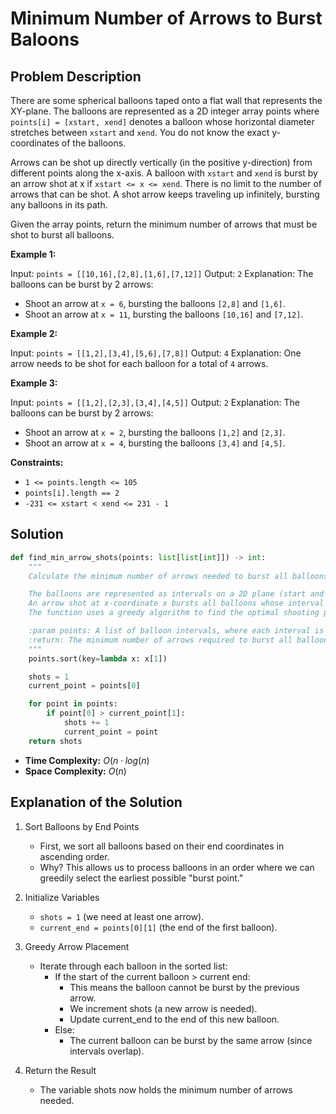# Minimum Number of Arrows to Burst Baloons

## Problem Description

There are some spherical balloons taped onto a flat wall that represents the XY-plane. 
The balloons are represented as a 2D integer array points where 
`points[i] = [xstart, xend]` denotes a balloon whose horizontal diameter 
stretches between `xstart` and `xend`. You do not know the exact y-coordinates 
of the balloons.

Arrows can be shot up directly vertically (in the positive y-direction) 
from different points along the x-axis. A balloon with `xstart` and `xend` 
is burst by an arrow shot at x if `xstart <= x <= xend`. There is no limit 
to the number of arrows that can be shot. A shot arrow keeps traveling up 
infinitely, bursting any balloons in its path.

Given the array points, return the minimum number of arrows that must be shot 
to burst all balloons.

**Example 1:**

Input: `points = [[10,16],[2,8],[1,6],[7,12]]`
Output: `2`
Explanation: The balloons can be burst by 2 arrows:
- Shoot an arrow at `x = 6`, bursting the balloons `[2,8]` and `[1,6]`.
- Shoot an arrow at `x = 11`, bursting the balloons `[10,16]` and `[7,12]`.

**Example 2:**

Input: `points = [[1,2],[3,4],[5,6],[7,8]]`
Output: `4`
Explanation: One arrow needs to be shot for each balloon for a total of `4` arrows.

**Example 3:**

Input: `points = [[1,2],[2,3],[3,4],[4,5]]`
Output: `2`
Explanation: The balloons can be burst by 2 arrows:
- Shoot an arrow at `x = 2`, bursting the balloons `[1,2]` and `[2,3]`.
- Shoot an arrow at `x = 4`, bursting the balloons `[3,4]` and `[4,5]`.

**Constraints:**

* `1 <= points.length <= 105`
* `points[i].length == 2`
* `-231 <= xstart < xend <= 231 - 1`




## Solution

```python
def find_min_arrow_shots(points: list[list[int]]) -> int:
    """
    Calculate the minimum number of arrows needed to burst all balloons.

    The balloons are represented as intervals on a 2D plane (start and end points).
    An arrow shot at x-coordinate x bursts all balloons whose interval includes x.
    The function uses a greedy algorithm to find the optimal shooting points.

    :param points: A list of balloon intervals, where each interval is represented as [start, end]
    :return: The minimum number of arrows required to burst all balloons
    """
    points.sort(key=lambda x: x[1])

    shots = 1
    current_point = points[0]

    for point in points:
        if point[0] > current_point[1]:
            shots += 1
            current_point = point
    return shots
```

* **Time Complexity:** $O(n\cdot log(n)$
* **Space Complexity:** $O(n)$

## Explanation of the Solution

1. Sort Balloons by End Points
    * First, we sort all balloons based on their end coordinates in ascending order.
    * Why? This allows us to process balloons in an order where we can greedily select the earliest possible "burst point."
2. Initialize Variables
    * `shots = 1` (we need at least one arrow).
    * `current_end = points[0][1]` (the end of the first balloon).

3. Greedy Arrow Placement
    * Iterate through each balloon in the sorted list:
        * If the start of the current balloon > current end:
          * This means the balloon cannot be burst by the previous arrow.
          * We increment shots (a new arrow is needed).
          * Update current_end to the end of this new balloon.
        * Else:
          * The current balloon can be burst by the same arrow (since intervals overlap).

4. Return the Result
    * The variable shots now holds the minimum number of arrows needed.


